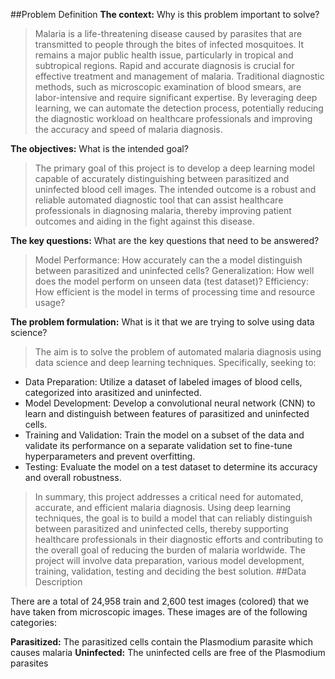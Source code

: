 ##Problem Definition
**The context:** Why is this problem important to solve?

> Malaria is a life-threatening disease caused by parasites that are transmitted to people through the bites of infected mosquitoes. It remains a major public health issue, particularly in tropical and subtropical regions. Rapid and accurate diagnosis is crucial for effective treatment and management of malaria. Traditional diagnostic methods, such as microscopic examination of blood smears, are labor-intensive and require significant expertise. By leveraging deep learning, we can automate the detection process, potentially reducing the diagnostic workload on healthcare professionals and improving the accuracy and speed of malaria diagnosis.

**The objectives:** What is the intended goal?

>The primary goal of this project is to develop a deep learning model capable of accurately distinguishing between parasitized and uninfected blood cell images. The intended outcome is a robust and reliable automated diagnostic tool that can assist healthcare professionals in diagnosing malaria, thereby improving patient outcomes and aiding in the fight against this disease.

**The key questions:** What are the key questions that need to be answered?

>Model Performance: How accurately can the a model distinguish between parasitized and uninfected cells?
>Generalization: How well does the model perform on unseen data (test dataset)?
>Efficiency: How efficient is the model in terms of processing time and resource usage?

**The problem formulation:** What is it that we are trying to solve using data science?

>The aim is to solve the problem of automated malaria diagnosis using data science and deep learning techniques. Specifically, seeking to:

- Data Preparation: Utilize a dataset of labeled images of blood cells, categorized into arasitized and uninfected.
- Model Development: Develop a convolutional neural network (CNN) to learn and distinguish between features of parasitized and uninfected cells.
- Training and Validation: Train the model on a subset of the data and validate its performance on a separate validation set to fine-tune hyperparameters and prevent overfitting.
- Testing: Evaluate the model on a test dataset to determine its accuracy and overall robustness.

> In summary, this project addresses a critical need for automated, accurate, and efficient malaria diagnosis. Using deep learning techniques, the goal is to build a model that can reliably distinguish between parasitized and uninfected cells, thereby supporting healthcare professionals in their diagnostic efforts and contributing to the overall goal of reducing the burden of malaria worldwide. The project will involve data preparation, various model development, training, validation, testing and deciding the best solution.
##Data Description

There are a total of 24,958 train and 2,600 test images (colored) that we have taken from microscopic images. These images are of the following categories:


**Parasitized:** The parasitized cells contain the Plasmodium parasite which causes malaria
**Uninfected:** The uninfected cells are free of the Plasmodium parasites

